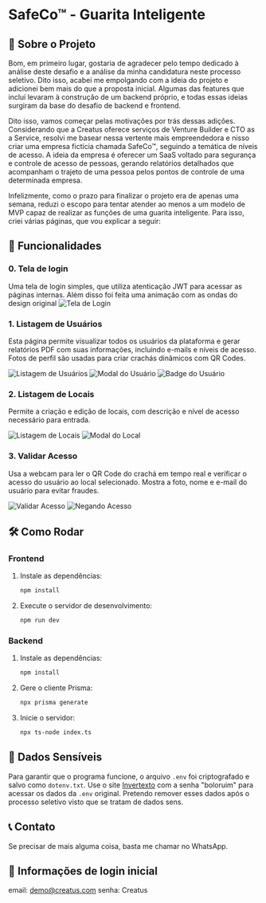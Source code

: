 # SafeCo™ - Guarita Inteligente

## 📜 Sobre o Projeto

Bom, em primeiro lugar, gostaria de agradecer pelo tempo dedicado à análise deste desafio e a análise da minha candidatura neste processo seletivo. Dito isso, acabei me empolgando com a ideia do projeto e adicionei bem mais do que a proposta inicial. Algumas das features que incluí levaram à construção de um backend próprio, e todas essas ideias surgiram da base do desafio de backend e frontend.

Dito isso, vamos começar pelas motivações por trás dessas adições. Considerando que a Creatus oferece serviços de Venture Builder e CTO as a Service, resolvi me basear nessa vertente mais empreendedora e nisso criar uma empresa fictícia chamada SafeCo™, seguindo a temática de níveis de acesso. A ideia da empresa é oferecer um SaaS voltado para segurança e controle de acesso de pessoas, gerando relatórios detalhados que acompanham o trajeto de uma pessoa pelos pontos de controle de uma determinada empresa.

Infelizmente, como o prazo para finalizar o projeto era de apenas uma semana, reduzi o escopo para tentar atender ao menos a um modelo de MVP capaz de realizar as funções de uma guarita inteligente. Para isso, criei várias páginas, que vou explicar a seguir:

## 🚀 Funcionalidades

### 0. Tela de login

Uma tela de login simples, que utiliza atenticação JWT para acessar as páginas internas.
Além disso foi feita uma animação com as ondas do design original
![Tela de Login](screenshots/loginScreen.gif)


### 1. Listagem de Usuários

Esta página permite visualizar todos os usuários da plataforma e gerar relatórios PDF com suas informações, incluindo e-mails e níveis de acesso. Fotos de perfil são usadas para criar crachás dinâmicos com QR Codes.

![Listagem de Usuários](screenshots/UserListPage.png)
![Modal do Usuário](screenshots/UserModal.png)
![Badge do Usuário](screenshots/UserBadge.png)

### 2. Listagem de Locais

Permite a criação e edição de locais, com descrição e nível de acesso necessário para entrada.

![Listagem de Locais](screenshots/UserListPage.png)
![Modal do Local](screenshots/PlaceModal.png)



### 3. Validar Acesso

Usa a webcam para ler o QR Code do crachá em tempo real e verificar o acesso do usuário ao local selecionado. Mostra a foto, nome e e-mail do usuário para evitar fraudes.

![Validar Acesso](screenshots/AcessPage.png)
![Negando Acesso](screenshots/dontAllow.png)

## 🛠️ Como Rodar

### Frontend

1. Instale as dependências:
   ```bash
   npm install
   ```

2. Execute o servidor de desenvolvimento:
   ```bash
   npm run dev
   ```

### Backend

1. Instale as dependências:
   ```bash
   npm install
   ```

2. Gere o cliente Prisma:
   ```bash
   npx prisma generate
   ```

3. Inicie o servidor:
   ```bash
   npx ts-node index.ts
   ```

## 🔐 Dados Sensíveis

Para garantir que o programa funcione, o arquivo `.env` foi criptografado e salvo como `dotenv.txt`. Use o site [Invertexto](https://www.invertexto.com/texto-criptografado) com a senha "boloruim" para acessar os dados da `.env` original. Pretendo remover esses dados após o processo seletivo visto que se tratam de dados sens.

## 📞 Contato

Se precisar de mais alguma coisa, basta me chamar no WhatsApp.

## 📝 Informações de login inicial

email: demo@creatus.com
senha: Creatus